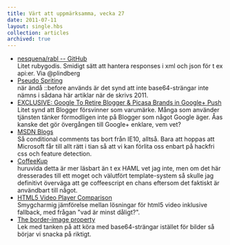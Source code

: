 ```yaml
---
title: Värt att uppmärksamma, vecka 27
date: 2011-07-11
layout: single.hbs
collection: articles
archived: true
---
```

-   [nesquena/rabl -- GitHub](https://github.com/nesquena/rabl)\
    Litet rubygodis. Smidigt sätt att hantera responses i xml och json
    för t ex api:er. Via \@plindberg
-   [Pseudo Spriting](http://css-tricks.com/13224-pseudo-spriting/)\
    när ändå ::before används är det synd att inte base64-strängar inte
    nämns i sådana här artiklar när de skrivs 2011.
-   [EXCLUSIVE: Google To Retire Blogger & Picasa Brands in Google+
    Push](http://mashable.com/2011/07/05/google-blogger-picasa-rebranding/)\
    Litet synd att Blogger försvinner som varumärke. Många som använder
    tjänsten tänker förmodligen inte på Blogger som något Google äger.
    Åas kanske det gör övergången till Google+ enklare, vem vet?
-   [MSDN
    Blogs](http://blogs.msdn.com/b/ie/archive/2011/07/06/html5-parsing-in-ie10.aspx)\
    Så conditional comments tas bort från IE10, alltså. Bara att hoppas
    att Microsoft får till allt rätt i tian så att vi kan förlita oss
    enbart på hackfri css och feature detection.
-   [CoffeeKup](http://coffeekup.org/)\
    huruvida detta är mer läsbart än t ex HAML vet jag inte, men om det
    här dresserades till ett moget och välutfört template-system så
    skulle jag definitivt överväga att ge coffeescript en chans eftersom
    det faktiskt är användbart till något.
-   [HTML5 Video Player Comparison](http://praegnanz.de/html5video/)\
    Smygcharmig jämförelse mellan lösningar för html5 video inklusive
    fallback, med frågan "vad är minst dåligt?". 
-   [The border-image
    property](http://standardista.com/articles/borderimage.html)\
    Lek med tanken på att köra med base64-strängar istället för bilder
    så börjar vi snacka på riktigt.
